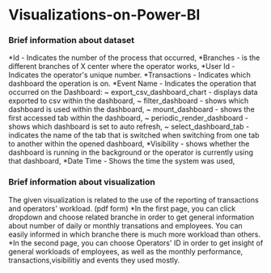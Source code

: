 # Visualizations-on-Power-BI

### Brief information about dataset
*Id - Indicates the number of the process that occurred,
*Branches - is the different branches of X center where the operator works,
*User Id - Indicates the operator's unique number.
*Transactions - Indicates which dashboard the operation is on.
*Event Name - Indicates the operation that occurred on the Dashboard:
~ export_csv_dashboard_chart - displays data exported to csv within the dashboard,
~ filter_dashboard - shows which dashboard is used within the dashboard,
~ mount_dashboard - shows the first accessed tab within the dashboard,
~ periodic_render_dashboard - shows which dashboard is set to auto refresh,
~ select_dashboard_tab - indicates the name of the tab that is switched when switching from one tab to another within the opened dashboard,
*Visibility - shows whether the dashboard is running in the background or the operator is currently using that dashboard,
*Date Time - Shows the time the system was used,

### Brief information about visualization
The given visualization is related to the use of the reporting of transactions and operators' workload. (pdf form)
*In the first page, you can click dropdown and choose related branche in order to get general information about number of daily or monthly transations and employees. You can easily informed in which branche there is much more workload than others.
*In the second page, you can choose Operators' ID in order to get insight of general workloads of employees, as well as the monthly performance, transactions,visibilitiy and events they used mostly.
